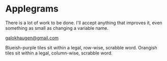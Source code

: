 # Applegrams

There is a lot of work to be done. I'll accept anything that improves it, even something as small as changing a variable name.

galokhaugen@gmail.com

Blueish-purple tiles sit within a legal, row-wise, scrabble word.
Orangish tiles sit within a legal, column-wise, scrabble word.
